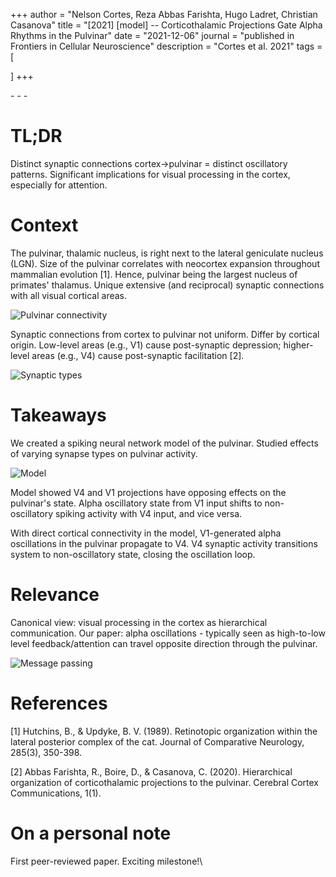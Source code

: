 +++
author = "Nelson Cortes, Reza Abbas Farishta, Hugo Ladret, Christian Casanova"
title = "[2021] [model] -- Corticothalamic Projections Gate Alpha Rhythms in the Pulvinar"
date = "2021-12-06"
journal = "published in Frontiers in Cellular Neuroscience"
description = "Cortes et al. 2021"
tags = [

]
+++

[<i class="fa-solid fa-book"></i>](https://www.frontiersin.org/articles/10.3389/fncel.2021.787170/full) - [<i class="fa-solid fa-file-pdf"></i>](https://hugoladret.github.io/publications/cortes_et_al_pulvinar.pdf) - [<i class="fa-solid fa-quote-left"></i>](https://scholar.google.com/scholar?hl=en&as_sdt=0%2C5&q=pulvinar+gates+alpha&btnG=#d=gs_cit&t=1717748666778&u=%2Fscholar%3Fq%3Dinfo%3A2rWuhDabRecJ%3Ascholar.google.com%2F%26output%3Dcite%26scirp%3D0%26hl%3Dfr) - [<i class="ai ai-biorxiv"></i>](https://www.biorxiv.org/content/10.1101/2021.09.10.459796v1)

<!--more-->
# TL;DR
Distinct synaptic connections cortex->pulvinar = distinct oscillatory patterns. Significant implications for visual processing in the cortex, especially for attention.

# Context
The pulvinar, thalamic nucleus, is right next to the lateral geniculate nucleus (LGN). Size of the pulvinar correlates with neocortex expansion throughout mammalian evolution [1]. Hence, pulvinar being the largest nucleus of primates' thalamus. Unique extensive (and reciprocal) synaptic connections with all visual cortical areas.

![Pulvinar connectivity](https://hugoladret.github.io/publications/imgs/cortes_et_al_pulvinar_1.png)

Synaptic connections from cortex to pulvinar not uniform. Differ by cortical origin. Low-level areas (e.g., V1) cause post-synaptic depression; higher-level areas (e.g., V4) cause post-synaptic facilitation [2].

![Synaptic types](https://hugoladret.github.io/publications/imgs/cortes_et_al_pulvinar_2.png)

# Takeaways
We created a spiking neural network model of the pulvinar. Studied effects of varying synapse types on pulvinar activity.

![Model](https://hugoladret.github.io/publications/imgs/cortes_et_al_pulvinar_3.png)

Model showed V4 and V1 projections have opposing effects on the pulvinar's state. Alpha oscillatory state from V1 input shifts to non-oscillatory spiking activity with V4 input, and vice versa.

With direct cortical connectivity in the model, V1-generated alpha oscillations in the pulvinar propagate to V4. V4 synaptic activity transitions system to non-oscillatory state, closing the oscillation loop.

# Relevance
Canonical view: visual processing in the cortex as hierarchical communication. Our paper: alpha oscillations - typically seen as high-to-low level feedback/attention can travel opposite direction through the pulvinar.

![Message passing](https://hugoladret.github.io/publications/imgs/cortes_et_al_pulvinar_4.png)

# References
[1] Hutchins, B., & Updyke, B. V. (1989). Retinotopic organization within the lateral posterior complex of the cat. Journal of Comparative Neurology, 285(3), 350-398.

[2] Abbas Farishta, R., Boire, D., & Casanova, C. (2020). Hierarchical organization of corticothalamic projections to the pulvinar. Cerebral Cortex Communications, 1(1).

# On a personal note
First peer-reviewed paper. Exciting milestone!\ 
